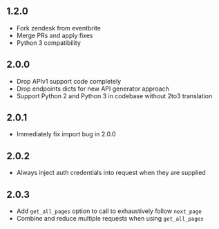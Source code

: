 ## 1.2.0

- Fork zendesk from eventbrite
- Merge PRs and apply fixes
- Python 3 compatibility

## 2.0.0

- Drop APIv1 support code completely
- Drop endpoints dicts for new API generator approach
- Support Python 2 and Python 3 in codebase without 2to3 translation

## 2.0.1

- Immediately fix import bug in 2.0.0

## 2.0.2

- Always inject auth credentials into request when they are supplied

## 2.0.3

- Add `get_all_pages` option to call to exhaustively follow `next_page`
- Combine and reduce multiple requests when using `get_all_pages`

